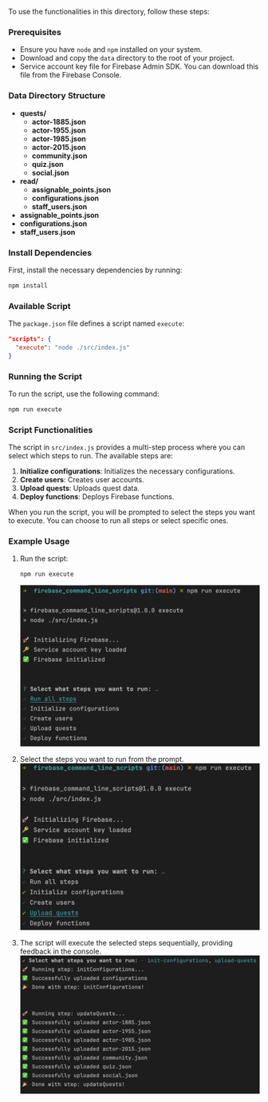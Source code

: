 To use the functionalities in this directory, follow these steps:

### Prerequisites
- Ensure you have `node` and `npm` installed on your system. 
- Download and copy the `data` directory to the root of your project.
- Service account key file for Firebase Admin SDK. You can download this file from the Firebase Console.

### Data Directory Structure

- **quests/**
  - **actor-1885.json**
  - **actor-1955.json**
  - **actor-1985.json**
  - **actor-2015.json**
  - **community.json**
  - **quiz.json**
  - **social.json**
- **read/**
  - **assignable_points.json**
  - **configurations.json**
  - **staff_users.json**
- **assignable_points.json**
- **configurations.json**
- **staff_users.json**


### Install Dependencies
First, install the necessary dependencies by running:
```sh
npm install
```

### Available Script
The `package.json` file defines a script named `execute`:
```json
"scripts": {
  "execute": "node ./src/index.js"
}
```

### Running the Script
To run the script, use the following command:
```sh
npm run execute
```

### Script Functionalities
The script in `src/index.js` provides a multi-step process where you can select which steps to run. The available steps are:
1. **Initialize configurations**: Initializes the necessary configurations.
2. **Create users**: Creates user accounts.
3. **Upload quests**: Uploads quest data.
4. **Deploy functions**: Deploys Firebase functions.

When you run the script, you will be prompted to select the steps you want to execute. You can choose to run all steps or select specific ones.

### Example Usage
1. Run the script:
   ```sh
   npm run execute
   ```
   ![image_1.png](images%2Fimage_1.png)

2. Select the steps you want to run from the prompt.
![image_2.png](images%2Fimage_2.png)

3. The script will execute the selected steps sequentially, providing feedback in the console.
![image_3.png](images%2Fimage_3.png)
